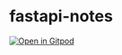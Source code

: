 # fastapi-notes
[![Open in Gitpod](https://gitpod.io/button/open-in-gitpod.svg)](https://gitpod.io/#https://github.com/exepirit/fastapi-notes)

